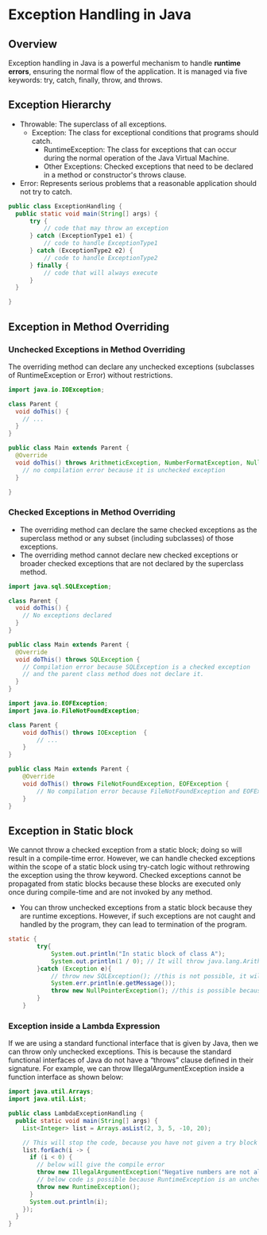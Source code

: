 # Exception Handling in Java
## Overview
Exception handling in Java is a powerful mechanism to handle **runtime errors**, ensuring the normal flow of the application. 
It is managed via five keywords: try, catch, finally, throw, and throws.

## Exception Hierarchy
- Throwable: The superclass of all exceptions.
  - Exception: The class for exceptional conditions that programs should catch.
    - RuntimeException: The class for exceptions that can occur during the normal operation of the Java Virtual Machine.
    - Other Exceptions: Checked exceptions that need to be declared in a method or constructor's throws clause.
- Error: Represents serious problems that a reasonable application should not try to catch.

```java
public class ExceptionHandling {
  public static void main(String[] args) {
      try {
          // code that may throw an exception
      } catch (ExceptionType1 e1) {
          // code to handle ExceptionType1
      } catch (ExceptionType2 e2) {
          // code to handle ExceptionType2
      } finally {
          // code that will always execute
      }
  }

}

```
## Exception in Method Overriding
### Unchecked Exceptions in Method Overriding
The overriding method can declare any unchecked exceptions (subclasses of RuntimeException or Error) without restrictions.
```java
import java.io.IOException;

class Parent {
  void doThis() {
    // ...
  }
}

public class Main extends Parent {
  @Override
  void doThis() throws ArithmeticException, NumberFormatException, NullPointerException  {
    // no compilation error because it is unchecked exception
  }

}
```
### Checked Exceptions in Method Overriding
- The overriding method can declare the same checked exceptions as the superclass method or any subset (including subclasses) of those exceptions.
- The overriding method cannot declare new checked exceptions or broader checked exceptions that are not declared by the superclass method.

```java
import java.sql.SQLException;

class Parent {
  void doThis() {
    // No exceptions declared
  }
}

public class Main extends Parent {
  @Override
  void doThis() throws SQLException {
    // Compilation error because SQLException is a checked exception
    // and the parent class method does not declare it.
  }
}

```

```java
import java.io.EOFException;
import java.io.FileNotFoundException;

class Parent {
    void doThis() throws IOException  {
        // ...
    }
}

public class Main extends Parent {
    @Override
    void doThis() throws FileNotFoundException, EOFException {
        // No compilation error because FileNotFoundException and EOFException implements the IOException 
    }
}
```

## Exception in Static block
We cannot throw a checked exception from a static block; doing so will result in a compile-time error.
However, we can handle checked exceptions within the scope of a static block using try-catch logic
without rethrowing the exception using the throw keyword. Checked exceptions cannot be propagated from
static blocks because these blocks are executed only once during compile-time and are not invoked by any method.
- You can throw unchecked exceptions from a static block because they are runtime exceptions. However,
  if such exceptions are not caught and handled by the program, they can lead to termination of the program.

```java
static { 
        try{
            System.out.println("In static block of class A");
            System.out.println(1 / 0); // It will throw java.lang.ArithmeticException
        }catch (Exception e){
            // throw new SQLException(); //this is not possible, it will give compile error, but you can handle through try catch
            System.err.println(e.getMessage());
            throw new NullPointerException(); //this is possible because it is unchecked Exception, but it leads to termination because it is not caught and handled by the program 
        }
    }
```

### Exception inside a Lambda Expression
If we are using a standard functional interface that is given by Java, then we can throw only unchecked exceptions. This is because the standard functional interfaces of Java do not have a “throws” clause defined in their signature. For example, we can throw IllegalArgumentException inside a function interface as shown below:

```java
import java.util.Arrays;
import java.util.List;

public class LambdaExceptionHandling {
  public static void main(String[] args) {
    List<Integer> list = Arrays.asList(2, 3, 5, -10, 20);

    // This will stop the code, because you have not given a try block
    list.forEach(i -> {
      if (i < 0) {
        // below will give the compile error
        throw new IllegalArgumentException("Negative numbers are not allowed.");
        // below code is possible because RuntimeException is an unchecked exception
        throw new RuntimeException(); 
      }
      System.out.println(i);
    });
  }
}
```


